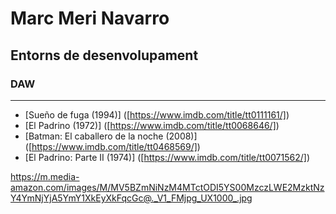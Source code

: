 # Marc Meri Navarro
## Entorns de desenvolupament
### DAW
***
+ [Sueño de fuga (1994)] ([https://www.imdb.com/title/tt0111161/]) 
+ [El Padrino (1972)] ([https://www.imdb.com/title/tt0068646/]) 
+ [Batman: El caballero de la noche (2008)] ([https://www.imdb.com/title/tt0468569/]) 
+ [El Padrino: Parte II (1974)] ([https://www.imdb.com/title/tt0071562/]) 

https://m.media-amazon.com/images/M/MV5BZmNiNzM4MTctODI5YS00MzczLWE2MzktNzY4YmNjYjA5YmY1XkEyXkFqcGc@._V1_FMjpg_UX1000_.jpg
